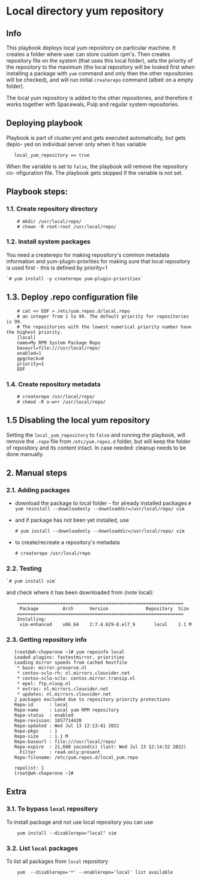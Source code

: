 # Local directory yum repository

## Info

This playbook deploys local yum repository on particular machine. It creates a folder
where user can store custom rpm's. Then creates repository file on the system (that
uses this local folder), sets the priority of the repository to the maximum (the local
repository will be looked first when installing a package with `yum` command and only
then the other repositories will be checked), and will run initial `createrepo` command
(albeit on a empty folder).

The local yum repository is added to the other repositories, and therefore it works
together with Spacewals, Pulp and regular system repositories.

## Deploying playbook

Playbook is part of cluster.yml and gets executed automatically, but gets deplo-
yed on individual server only when it has variable
```
   local_yum_repository == true
```

When the variable is set to `false`, the playbook will remove the repository co-
nfiguration file. The playbook gets skipped if the variable is not set.

## Playbook steps:

### 1.1. Create repository directory

```
    # mkdir /usr/local/repo/
    # chown -R root:root /usr/local/repo/
```

### 1.2. Install system packages

You need a createrepo for making repository's common metadata information and
yum-plugin-priorities for making sure that local repository is used first - this
is defined by priority=1

    `# yum install -y createrepo yum-plugin-priorities`

## 1.3. Deploy .repo configuration file
```
    # cat << EOF > /etc/yum.repos.d/local.repo
    # an integer from 1 to 99. The default priority for repositories is 99.
    # The repositories with the lowest numerical priority number have the highest priority.
    [local]
    name=My RPM System Package Repo
    baseurl=file:///usr/local/repo/
    enabled=1
    gpgcheck=0
    priority=1
    EOF
```

### 1.4. Create repository metadata

```
    # createrepo /usr/local/repo/
    # chmod -R o-w+r /usr/local/repo/
```

## 1.5 Disabling the local yum repository

Setting the `local_yum_repository` to `false` and running the playbook, will remove
the `.repo` file from `/etc/yum.repos.d` folder, but will keep the folder of repository
and its content intact.
In case needed: cleanup needs to be done manually.

## 2. Manual steps

### 2.1. Adding packages

 - download the package to local folder - for already installed packages
    `# yum reinstall --downloadonly --downloaddir=/usr/local/repo/ vim`

 - and if package has not been yet installed, use

    `# yum install --downloadonly --downloaddir=/usr/local/repo/ vim`

 - to create/recreate a repository's metadata

    `# createrepo /usr/local/repo`

### 2.2. Testing

    `# yum install vim`

and check where it has been downloaded from (note local):

```
    ==============================================================
     Package         Arch      Version              Repository  Size
    ==============================================================
    Installing:
     vim-enhanced    x86_64    2:7.4.629-8.el7_9       local    1.1 M
```

### 2.3. Getting repository info

```
   [root@wh-chaperone ~]# yum repoinfo local
   Loaded plugins: fastestmirror, priorities
   Loading mirror speeds from cached hostfile
    * base: mirror.proserve.nl
    * centos-sclo-rh: nl.mirrors.clouvider.net
    * centos-sclo-sclo: centos.mirror.transip.nl
    * epel: ftp.nluug.nl
    * extras: nl.mirrors.clouvider.net
    * updates: nl.mirrors.clouvider.net
   2 packages excluded due to repository priority protections
   Repo-id      : local
   Repo-name    : Local yum RPM repository
   Repo-status  : enabled
   Repo-revision: 1657714420
   Repo-updated : Wed Jul 13 12:13:41 2022
   Repo-pkgs    : 1
   Repo-size    : 1.1 M
   Repo-baseurl : file:///usr/local/repo/
   Repo-expire  : 21,600 second(s) (last: Wed Jul 13 12:14:52 2022)
     Filter     : read-only:present
   Repo-filename: /etc/yum.repos.d/local_yum.repo
   
   repolist: 1
   [root@wh-chaperone ~]#

```

## Extra

### 3.1. To bypass `local` repository

To install package and not use local repository you can use

```
    yum install --disablerepo="local" vim
```

### 3.2. List `local` packages

To list all packages from `local` repository

```
    yum  --disablerepo='*' --enablerepo='local' list available
```
